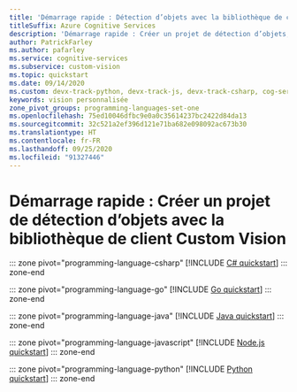 ```yaml
---
title: 'Démarrage rapide : Détection d’objets avec la bibliothèque de client Custom Vision'
titleSuffix: Azure Cognitive Services
description: 'Démarrage rapide : Créer un projet de détection d’objets, ajouter des étiquettes, charger des images, entraîner votre projet et détecter des objets à l’aide de la bibliothèque de client Custom Vision.'
author: PatrickFarley
ms.author: pafarley
ms.service: cognitive-services
ms.subservice: custom-vision
ms.topic: quickstart
ms.date: 09/14/2020
ms.custom: devx-track-python, devx-track-js, devx-track-csharp, cog-serv-seo-aug-2020
keywords: vision personnalisée
zone_pivot_groups: programming-languages-set-one
ms.openlocfilehash: 75ed10046dfbc9e0a0c35614237bc2422d84da13
ms.sourcegitcommit: 32c521a2ef396d121e71ba682e098092ac673b30
ms.translationtype: HT
ms.contentlocale: fr-FR
ms.lasthandoff: 09/25/2020
ms.locfileid: "91327446"
---
```

# <a name="quickstart-create-an-object-detection-project-with-the-custom-vision-client-library"></a>Démarrage rapide : Créer un projet de détection d’objets avec la bibliothèque de client Custom Vision

::: zone pivot="programming-language-csharp"
[!INCLUDE [C# quickstart](../includes/quickstarts/csharp-tutorial-od.md)]
::: zone-end

::: zone pivot="programming-language-go"
[!INCLUDE [Go quickstart](../includes/quickstarts/go-tutorial-object-detection.md)]
::: zone-end

::: zone pivot="programming-language-java"
[!INCLUDE [Java quickstart](../includes/quickstarts/java-tutorial-od.md)]
::: zone-end

::: zone pivot="programming-language-javascript"
[!INCLUDE [Node.js quickstart](../includes/quickstarts/node-tutorial-object-detection.md)]
::: zone-end

::: zone pivot="programming-language-python"
[!INCLUDE [Python quickstart](../includes/quickstarts/python-tutorial-od.md)]
::: zone-end
